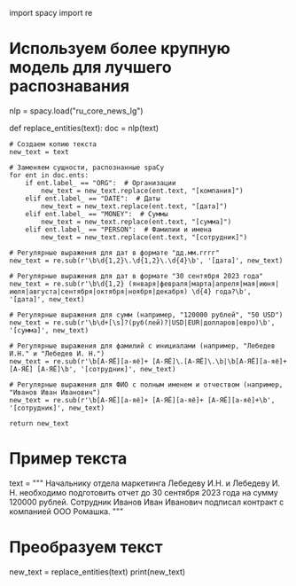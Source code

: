 import spacy
import re

# Используем более крупную модель для лучшего распознавания
nlp = spacy.load("ru_core_news_lg")

def replace_entities(text):
    doc = nlp(text)
    
    # Создаем копию текста
    new_text = text

    # Заменяем сущности, распознанные spaCy
    for ent in doc.ents:
        if ent.label_ == "ORG":  # Организации
            new_text = new_text.replace(ent.text, "[компания]")
        elif ent.label_ == "DATE":  # Даты
            new_text = new_text.replace(ent.text, "[дата]")
        elif ent.label_ == "MONEY":  # Суммы
            new_text = new_text.replace(ent.text, "[сумма]")
        elif ent.label_ == "PERSON":  # Фамилии и имена
            new_text = new_text.replace(ent.text, "[сотрудник]")

    # Регулярные выражения для дат в формате "дд.мм.гггг"
    new_text = re.sub(r'\b\d{1,2}\.\d{1,2}\.\d{4}\b', '[дата]', new_text)

    # Регулярные выражения для дат в формате "30 сентября 2023 года"
    new_text = re.sub(r'\b\d{1,2} (января|февраля|марта|апреля|мая|июня|июля|августа|сентября|октября|ноября|декабря) \d{4} года?\b', '[дата]', new_text)

    # Регулярные выражения для сумм (например, "120000 рублей", "50 USD")
    new_text = re.sub(r'\b\d+[\s]?(руб(лей)?|USD|EUR|долларов|евро)\b', '[сумма]', new_text)

    # Регулярные выражения для фамилий с инициалами (например, "Лебедев И.Н." и "Лебедев И. Н.")
    new_text = re.sub(r'\b[А-ЯЁ][а-яё]+ [А-ЯЁ]\.[А-ЯЁ]\.\b|\b[А-ЯЁ][а-яё]+ [А-ЯЁ] [А-ЯЁ]\b', '[сотрудник]', new_text)
    
    # Регулярные выражения для ФИО с полным именем и отчеством (например, "Иванов Иван Иванович")
    new_text = re.sub(r'\b[А-ЯЁ][а-яё]+ [А-ЯЁ][а-яё]+ [А-ЯЁ][а-яё]+\b', '[сотрудник]', new_text)

    return new_text

# Пример текста
text = """
Начальнику отдела маркетинга Лебедеву И.Н. и Лебедеву И. Н. необходимо подготовить отчет до 30 сентября 2023 года на сумму 120000 рублей.
Сотрудник Иванов Иван Иванович подписал контракт с компанией ООО Ромашка.
"""

# Преобразуем текст
new_text = replace_entities(text)
print(new_text)
